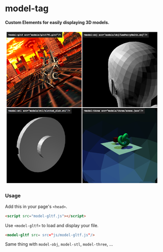 model-tag
========

#### Custom Elements for easily displaying 3D models. ####

![Snapshot 1](screenshot.png)

### Usage ###

Add this in your page's `<head>`.

```html
<script src="model-gltf.js"></script>
```

Use `<model-gltf>` to load and display your file.

```html
<model-gltf src= src="js/model-gltf.js"/>
```

Same thing with `model-obj`, `model-stl`, `model-three`, ...
